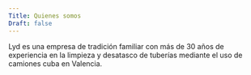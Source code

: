 ```yaml
---
Title: Quienes somos
Draft: false
---
```


Lyd es una empresa de tradición familiar con más de 30 años de experiencia en la limpieza y desatasco de tuberías mediante el uso de camiones cuba en Valencia.
